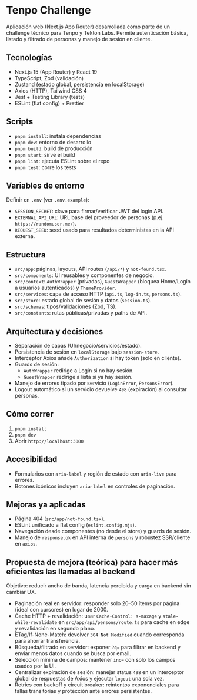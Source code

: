 # Tenpo Challenge

Aplicación web (Next.js App Router) desarrollada como parte de un challenge técnico para Tenpo y Tekton Labs. Permite autenticación básica, listado y filtrado de personas y manejo de sesión en cliente.

## Tecnologías

- Next.js 15 (App Router) y React 19
- TypeScript, Zod (validación)
- Zustand (estado global, persistencia en localStorage)
- Axios (HTTP), Tailwind CSS 4
- Jest + Testing Library (tests)
- ESLint (flat config) + Prettier

## Scripts

- `pnpm install`: instala dependencias
- `pnpm dev`: entorno de desarrollo
- `pnpm build`: build de producción
- `pnpm start`: sirve el build
- `pnpm lint`: ejecuta ESLint sobre el repo
- `pnpm test`: corre los tests

## Variables de entorno

Definir en `.env` (ver `.env.example`):

- `SESSION_SECRET`: clave para firmar/verificar JWT del login API.
- `EXTERNAL_API_URL`: URL base del proveedor de personas (p.ej. `https://randomuser.me/`).
- `REQUEST_SEED`: seed usado para resultados deterministas en la API externa.

## Estructura

- `src/app`: páginas, layouts, API routes (`/api/*`) y `not-found.tsx`.
- `src/components`: UI reusables y componentes de negocio.
- `src/context`: `AuthWrapper` (privadas), `GuestWrapper` (bloquea Home/Login a usuarios autenticados) y `ThemeProvider`.
- `src/services`: capa de acceso HTTP (`api.ts`, `log-in.ts`, `persons.ts`).
- `src/store`: estado global de sesión y datos (`session.ts`).
- `src/schemas`: tipos/validaciones (Zod, TS).
- `src/constants`: rutas públicas/privadas y paths de API.

## Arquitectura y decisiones

- Separación de capas (UI/negocio/servicios/estado).
- Persistencia de sesión en `localStorage` bajo `session-store`.
- Interceptor Axios añade `Authorization` si hay token (solo en cliente).
- Guards de sesión:
  - `AuthWrapper` redirige a Login si no hay sesión.
  - `GuestWrapper` redirige a lista si ya hay sesión.
- Manejo de errores tipado por servicio (`LoginError`, `PersonsError`).
- Logout automático si un servicio devuelve `498` (expiración) al consultar personas.

## Cómo correr

1) `pnpm install`
2) `pnpm dev`
3) Abrir `http://localhost:3000`

## Accesibilidad

- Formularios con `aria-label` y región de estado con `aria-live` para errores.
- Botones icónicos incluyen `aria-label` en controles de paginación.

## Mejoras ya aplicadas

- Página 404 (`src/app/not-found.tsx`).
- ESLint unificado a flat config (`eslint.config.mjs`).
- Navegación desde componentes (no desde el store) y guards de sesión.
- Manejo de `response.ok` en API interna de `persons` y robustez SSR/cliente en `axios`.

## Propuesta de mejora (teórica) para hacer más eficientes las llamadas al backend

Objetivo: reducir ancho de banda, latencia percibida y carga en backend sin cambiar UX.

- Paginación real en servidor: responder solo 20–50 ítems por página (ideal con cursores) en lugar de 2000.
- Cache HTTP + revalidación: usar `Cache-Control: s-maxage` y `stale-while-revalidate` en `src/app/api/persons/route.ts` para cache en edge y revalidación en segundo plano.
- ETag/If-None-Match: devolver `304 Not Modified` cuando corresponda para ahorrar transferencia.
- Búsqueda/filtrado en servidor: exponer `?q=` para filtrar en backend y enviar menos datos cuando se busca por email.
- Selección mínima de campos: mantener `inc=` con solo los campos usados por la UI.
- Centralizar expiración de sesión: manejar status `498` en un interceptor global de respuestas de Axios y ejecutar `logout` una sola vez.
- Retries con backoff y circuit breaker: reintentos exponenciales para fallas transitorias y protección ante errores persistentes.

